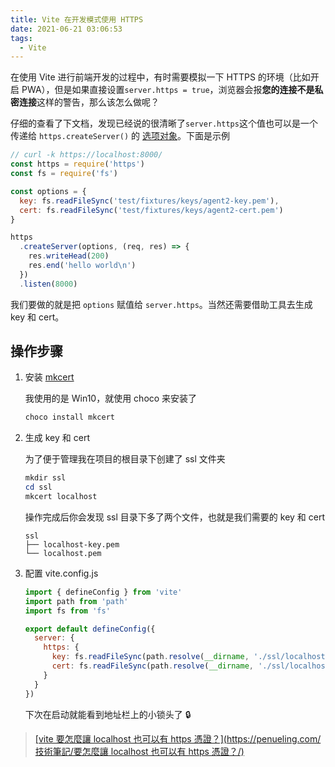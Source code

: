 ```yaml
---
title: Vite 在开发模式使用 HTTPS
date: 2021-06-21 03:06:53
tags:
  - Vite
---
```


在使用 Vite 进行前端开发的过程中，有时需要模拟一下 HTTPS 的环境（比如开启 PWA），但是如果直接设置`server.https = true`，浏览器会报**您的连接不是私密连接**这样的警告，那么该怎么做呢？

仔细的查看了下文档，发现已经说的很清晰了`server.https`这个值也可以是一个传递给 `https.createServer()` 的 [选项对象](https://nodejs.org/api/https.html#https_https_createserver_options_requestlistener)。下面是示例

```javascript
// curl -k https://localhost:8000/
const https = require('https')
const fs = require('fs')

const options = {
  key: fs.readFileSync('test/fixtures/keys/agent2-key.pem'),
  cert: fs.readFileSync('test/fixtures/keys/agent2-cert.pem')
}

https
  .createServer(options, (req, res) => {
    res.writeHead(200)
    res.end('hello world\n')
  })
  .listen(8000)
```

我们要做的就是把 `options` 赋值给 `server.https`。当然还需要借助工具去生成 key 和 cert。

## 操作步骤

1. 安装 [mkcert](https://github.com/FiloSottile/mkcert)

   我使用的是 Win10，就使用 choco 来安装了

   ```powershell
   choco install mkcert
   ```

2. 生成 key 和 cert

   为了便于管理我在项目的根目录下创建了 ssl 文件夹

   ```powershell
   mkdir ssl
   cd ssl
   mkcert localhost
   ```

   操作完成后你会发现 ssl 目录下多了两个文件，也就是我们需要的 key 和 cert

   ```
   ssl
   ├── localhost-key.pem
   └── localhost.pem
   ```

3. 配置 vite.config.js

   ```javascript
   import { defineConfig } from 'vite'
   import path from 'path'
   import fs from 'fs'

   export default defineConfig({
     server: {
       https: {
         key: fs.readFileSync(path.resolve(__dirname, './ssl/localhost-key.pem')),
         cert: fs.readFileSync(path.resolve(__dirname, './ssl/localhost.pem'))
       }
     }
   })
   ```

   下次在启动就能看到地址栏上的小锁头了 🔒

> [[vite 要怎麼讓 localhost 也可以有 https 憑證？](https://penueling.com/技術筆記/要怎麼讓 localhost 也可以有 https 憑證？/)](https://penueling.com/%E6%8A%80%E8%A1%93%E7%AD%86%E8%A8%98/%E8%A6%81%E6%80%8E%E9%BA%BC%E8%AE%93localhost%E4%B9%9F%E5%8F%AF%E4%BB%A5%E6%9C%89https%E6%86%91%E8%AD%89%EF%BC%9F/)
